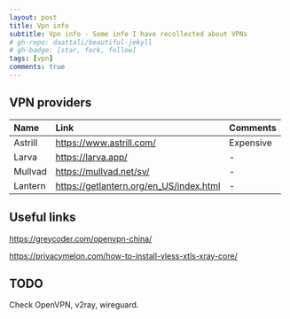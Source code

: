 ```yaml
---
layout: post
title: Vpn info
subtitle: Vpn info - Some info I have recollected about VPNs
# gh-repo: daattali/beautiful-jekyll
# gh-badge: [star, fork, follow]
tags: [vpn]
comments: true
---
```


## VPN providers

| Name | Link | Comments |
| :------ |:--- | :--- |
| Astrill | https://www.astrill.com/ | Expensive |
| Larva | https://larva.app/ | - |
| Mullvad | https://mullvad.net/sv/ | - |
| Lantern | https://getlantern.org/en_US/index.html | - |




## Useful links
https://greycoder.com/openvpn-china/

https://privacymelon.com/how-to-install-vless-xtls-xray-core/

## TODO

Check OpenVPN, v2ray, wireguard.




<!-- This is a demo post to show you how to write blog posts with markdown.  I strongly encourage you to [take 5 minutes to learn how to write in markdown](https://markdowntutorial.com/) - it'll teach you how to transform regular text into bold/italics/headings/tables/etc.

**Here is some bold text**

## Here is a secondary heading

Here's a useless table:

| Number | Next number | Previous number |
| :------ |:--- | :--- |
| Five | Six | Four |
| Ten | Eleven | Nine |
| Seven | Eight | Six |
| Two | Three | One |


How about a yummy crepe?

![Crepe](https://s3-media3.fl.yelpcdn.com/bphoto/cQ1Yoa75m2yUFFbY2xwuqw/348s.jpg)

It can also be centered!

![Crepe](https://s3-media3.fl.yelpcdn.com/bphoto/cQ1Yoa75m2yUFFbY2xwuqw/348s.jpg){: .mx-auto.d-block :}

Here's a code chunk:

~~~
var foo = function(x) {
  return(x + 5);
}
foo(3)
~~~

And here is the same code with syntax highlighting:

```javascript
var foo = function(x) {
  return(x + 5);
}
foo(3)
```

And here is the same code yet again but with line numbers:

{% highlight javascript linenos %}
var foo = function(x) {
  return(x + 5);
}
foo(3)
{% endhighlight %}

## Boxes
You can add notification, warning and error boxes like this:

### Notification

{: .box-note}
**Note:** This is a notification box.

### Warning

{: .box-warning}
**Warning:** This is a warning box.

### Error

{: .box-error}
**Error:** This is an error box. -->